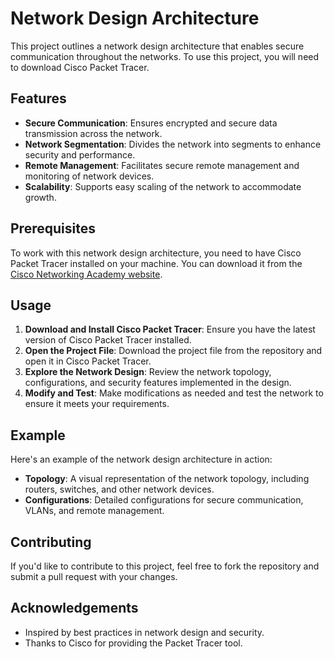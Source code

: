 # Network Design Architecture

This project outlines a network design architecture that enables secure communication throughout the networks. To use this project, you will need to download Cisco Packet Tracer.

## Features

- **Secure Communication**: Ensures encrypted and secure data transmission across the network.
- **Network Segmentation**: Divides the network into segments to enhance security and performance.
- **Remote Management**: Facilitates secure remote management and monitoring of network devices.
- **Scalability**: Supports easy scaling of the network to accommodate growth.

## Prerequisites

To work with this network design architecture, you need to have Cisco Packet Tracer installed on your machine. You can download it from the [Cisco Networking Academy website](https://www.netacad.com/courses/packet-tracer).

## Usage

1. **Download and Install Cisco Packet Tracer**: Ensure you have the latest version of Cisco Packet Tracer installed.
2. **Open the Project File**: Download the project file from the repository and open it in Cisco Packet Tracer.
3. **Explore the Network Design**: Review the network topology, configurations, and security features implemented in the design.
4. **Modify and Test**: Make modifications as needed and test the network to ensure it meets your requirements.

## Example

Here's an example of the network design architecture in action:

- **Topology**: A visual representation of the network topology, including routers, switches, and other network devices.
- **Configurations**: Detailed configurations for secure communication, VLANs, and remote management.

## Contributing

If you'd like to contribute to this project, feel free to fork the repository and submit a pull request with your changes.

## Acknowledgements

- Inspired by best practices in network design and security.
- Thanks to Cisco for providing the Packet Tracer tool.

